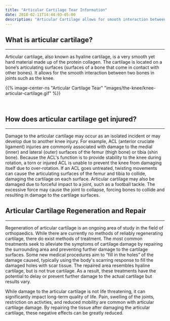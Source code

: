 ```yaml
---
title: "Articular Cartilage Tear Information"
date: 2018-02-11T14:44:03-05:00
description: "Articular Cartilage allows for smooth interaction between bones in a joint. When cartilage is damaged, it can cause osteoarthritis or other injuries."
---
```




## What is articular cartilage?
<hr>
Articular cartilage, also known as hyaline cartilage, is a very smooth yet hard material 
made up of the protein collagen. The cartilage is located on a bone’s articulating surfaces 
(surfaces of a bone that come in contact with other bones). It allows for the smooth 
interaction between two bones in joints such as the knee.

{{% image-center-ns "Articular Cartilage Tear" "images/the-knee/knee-articular-cartilage.gif" %}}

<br>

## How does articular cartilage get injured?
<hr>
Damage to the articular cartilage may occur as an isolated incident or may develop due to another knee injury. 
For example, ACL (anterior cruciate ligament) injuries are commonly associated with damage 
to the medial (inner) and lateral (outer) surfaces of the femur (thigh bone) or tibia (shin bone). 
Because the ACL's function is to provide stability to the knee during rotation, a torn or injured ACL is unable to prevent the knee from damaging itself due to over-rotation. 
If an ACL goes untreated, twisting movements can cause the articulating surfaces of the femur and tibia 
to collide, damaging the cartilage on each surface. 
Articular cartilage may also be damaged due to forceful impact to a joint, such as a football tackle. The excessive force may cause the joint to collapse, forcing bones to collide and resulting in damage to the cartilage surfaces. 

<br>

## Articular Cartilage Regeneration and Repair
<hr>
Regeneration of articular cartilage is an ongoing area of study in the field of orthopaedics. 
While there are currently no methods of reliably regenerating cartilage, there do exist methods of treatment. 
The most common treatments seek to alleviate the symptoms of cartilage damage by repairing the surrounding area and preventing further damage to the cartilage surfaces. 
Some new medical procedures aim to “fill in the holes” of the damage caused, typically using the body's scarring response to fill the damaged holes with scar tissue. The repaired area resembles hyaline cartilage, but is not true cartilage. As a result, these treatments have the potential to delay or prevent further damage to the actual cartilage but results vary.

While damage to the articular cartilage is not life threatening, it can significantly impact long-term quality of life. Pain, swelling of the joints, restriction on activties, and reduced mobility are common with articular cartilage damage. By repairing the 
tissue after damaging the articular cartilage, these negative effects can be greatly reduced.

